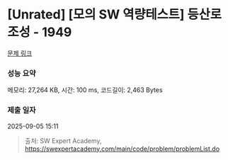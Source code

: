 # [Unrated] [모의 SW 역량테스트] 등산로 조성 - 1949 

[문제 링크](https://swexpertacademy.com/main/code/problem/problemDetail.do?contestProbId=AV5PoOKKAPIDFAUq) 

### 성능 요약

메모리: 27,264 KB, 시간: 100 ms, 코드길이: 2,463 Bytes

### 제출 일자

2025-09-05 15:11



> 출처: SW Expert Academy, https://swexpertacademy.com/main/code/problem/problemList.do